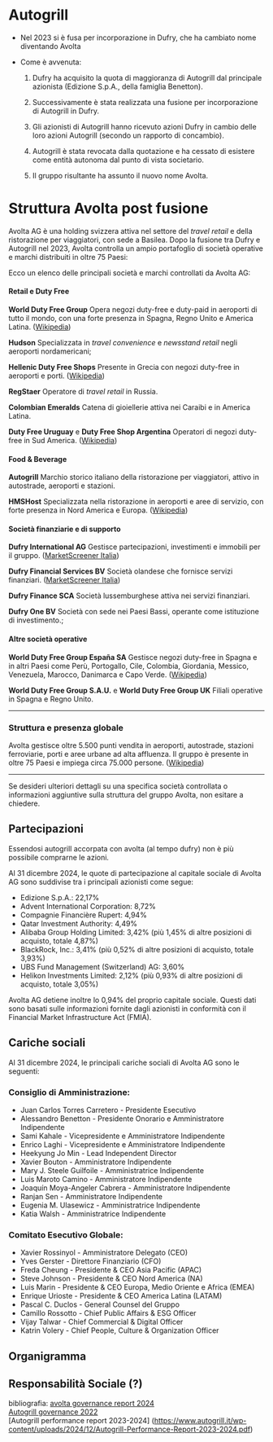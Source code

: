 # Autogrill
- Nel 2023 si è fusa per incorporazione in Dufry, che ha cambiato nome diventando Avolta
- Come è avvenuta:

	1) Dufry ha acquisito la quota di maggioranza di Autogrill dal principale azionista (Edizione S.p.A., della famiglia Benetton).

	2) Successivamente è stata realizzata una fusione per incorporazione di Autogrill in Dufry.

	3) Gli azionisti di Autogrill hanno ricevuto azioni Dufry in cambio delle loro azioni Autogrill (secondo un rapporto di concambio).

	4) Autogrill è stata revocata dalla quotazione e ha cessato di esistere come entità autonoma dal punto di vista societario.

	5) Il gruppo risultante ha assunto il nuovo nome Avolta.

# Struttura Avolta post fusione
Avolta AG è una holding svizzera attiva nel settore del *travel retail* e della ristorazione per viaggiatori, con sede a Basilea. Dopo la fusione tra Dufry e Autogrill nel 2023, Avolta controlla un ampio portafoglio di società operative e marchi distribuiti in oltre 75 Paesi:

Ecco un elenco delle principali società e marchi controllati da Avolta AG:

#### **Retail e Duty Free**

**World Duty Free Group**
Opera negozi duty-free e duty-paid in aeroporti di tutto il mondo, con una forte presenza in Spagna, Regno Unito e America Latina. ([Wikipedia][1])

**Hudson**
Specializzata in *travel convenience* e *newsstand retail* negli aeroporti nordamericani;

**Hellenic Duty Free Shops**
Presente in Grecia con negozi duty-free in aeroporti e porti. ([Wikipedia][1])

**RegStaer**
Operatore di *travel retail* in Russia.

**Colombian Emeralds**
Catena di gioiellerie attiva nei Caraibi e in America Latina.

**Duty Free Uruguay** e **Duty Free Shop Argentina**
 Operatori di negozi duty-free in Sud America. ([Wikipedia][1])

#### **Food & Beverage**

**Autogrill**
  Marchio storico italiano della ristorazione per viaggiatori, attivo in autostrade, aeroporti e stazioni.

**HMSHost**
Specializzata nella ristorazione in aeroporti e aree di servizio, con forte presenza in Nord America e Europa. ([Wikipedia][2])

#### **Società finanziarie e di supporto**

**Dufry International AG**
Gestisce partecipazioni, investimenti e immobili per il gruppo. ([MarketScreener Italia][3])

**Dufry Financial Services BV**
Società olandese che fornisce servizi finanziari. ([MarketScreener Italia][4])

**Dufry Finance SCA**
Società lussemburghese attiva nei servizi finanziari.

**Dufry One BV**
Società con sede nei Paesi Bassi, operante come istituzione di investimento.;

#### **Altre società operative**

**World Duty Free Group España SA**
Gestisce negozi duty-free in Spagna e in altri Paesi come Perù, Portogallo, Cile, Colombia, Giordania, Messico, Venezuela, Marocco, 
Danimarca e Capo Verde. ([Wikipedia][1])

**World Duty Free Group S.A.U.** e **World Duty Free Group UK**
Filiali operative in Spagna e Regno Unito.

---

### Struttura e presenza globale

Avolta gestisce oltre 5.500 punti vendita in aeroporti, autostrade, stazioni ferroviarie, porti e aree urbane ad alta affluenza. Il gruppo è presente in oltre 75 Paesi e impiega circa 75.000 persone. ([Wikipedia][2])

---

Se desideri ulteriori dettagli su una specifica società controllata o informazioni aggiuntive sulla struttura del gruppo Avolta, non esitare a chiedere.

[1]: https://it.wikipedia.org/wiki/Avolta?utm_source=chatgpt.com "Avolta"
[2]: https://en.wikipedia.org/wiki/Avolta?utm_source=chatgpt.com "Avolta"
[3]: https://it.marketscreener.com/quotazioni/azione/AVOLTA-AG-120794385/azienda/?utm_source=chatgpt.com "Avolta AG: azionisti, dirigenti e profilo società | DUFRY | US26433T1088 | MarketScreener Italia"
[4]: https://it.marketscreener.com/quotazioni/azione/AVOLTA-AG-165654/azienda-gruppo/?utm_source=chatgpt.com "Tutte le società controllate dal gruppo Avolta AG (Swiss Exchange) - MarketScreener"


## Partecipazioni
Essendosi autogrill accorpata con avolta (al tempo dufry) non è più possibile comprarne le azioni.

Al 31 dicembre 2024, le quote di partecipazione al capitale sociale di Avolta AG sono suddivise tra i principali azionisti come segue:

- Edizione S.p.A.: 22,17%
- Advent International Corporation: 8,72%
- Compagnie Financière Rupert: 4,94%
- Qatar Investment Authority: 4,49%
- Alibaba Group Holding Limited: 3,42% 
	(più 1,45% di altre posizioni di acquisto, totale 4,87%)
- BlackRock, Inc.: 3,41% 
	(più 0,52% di altre posizioni di acquisto, totale 3,93%)
- UBS Fund Management (Switzerland) AG: 3,60%
- Helikon Investments Limited: 2,12% 
	(più 0,93% di altre posizioni di acquisto, totale 3,05%)

Avolta AG detiene inoltre lo 0,94% del proprio capitale sociale. 
Questi dati sono basati sulle informazioni fornite dagli azionisti in conformità con il 
Financial Market Infrastructure Act (FMIA).

## Cariche sociali
Al 31 dicembre 2024, le principali cariche sociali di Avolta AG sono le seguenti:
### Consiglio di Amministrazione:

- Juan Carlos Torres Carretero - Presidente Esecutivo
- Alessandro Benetton - Presidente Onorario e Amministratore Indipendente
- Sami Kahale - Vicepresidente e Amministratore Indipendente
- Enrico Laghi - Vicepresidente e Amministratore Indipendente
- Heekyung Jo Min - Lead Independent Director
- Xavier Bouton - Amministratore Indipendente
- Mary J. Steele Guilfoile - Amministratrice Indipendente
- Luis Maroto Camino - Amministratore Indipendente
- Joaquín Moya-Angeler Cabrera - Amministratore Indipendente
- Ranjan Sen - Amministratore Indipendente
- Eugenia M. Ulasewicz - Amministratrice Indipendente
- Katia Walsh - Amministratrice Indipendente

### Comitato Esecutivo Globale:

- Xavier Rossinyol - Amministratore Delegato (CEO)
- Yves Gerster - Direttore Finanziario (CFO)
- Freda Cheung - Presidente & CEO Asia Pacific (APAC)
- Steve Johnson - Presidente & CEO Nord America (NA)
- Luis Marin - Presidente & CEO Europa, Medio Oriente e Africa (EMEA)
- Enrique Urioste - Presidente & CEO America Latina (LATAM)
- Pascal C. Duclos - General Counsel del Gruppo
- Camillo Rossotto - Chief Public Affairs & ESG Officer
- Vijay Talwar - Chief Commercial & Digital Officer
- Katrin Volery - Chief People, Culture & Organization Officer

## Organigramma

## Responsabilità Sociale (?)


bibliografia: 
[avolta governance report 2024](https://www.avoltaworld.com/system/files/2025-03/Corporate_Governance_Report_2024.pdf)  
[Autogrill governance 2022](https://www.autogrill.com/sites/default/files/relazione_cg_esercizio_2022.pdf)  
[Autogrill performance report 2023-2024] (https://www.autogrill.it/wp-content/uploads/2024/12/Autogrill-Performance-Report-2023-2024.pdf)  

